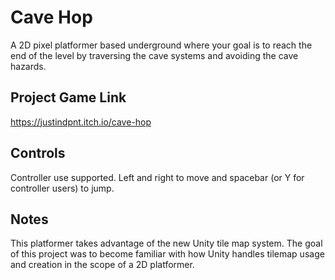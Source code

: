 # Cave Hop

A 2D pixel platformer based underground where your goal is to reach the end of the level by 
traversing the cave systems and avoiding the cave hazards.

## Project Game Link

https://justindpnt.itch.io/cave-hop

## Controls

Controller use supported. Left and right to move and spacebar (or Y for controller users) to jump.

## Notes

This platformer takes advantage of the new Unity tile map system. The goal of this project was to
become familiar with how Unity handles tilemap usage and creation in the scope of a 2D platformer.